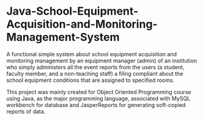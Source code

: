 # Java-School-Equipment-Acquisition-and-Monitoring-Management-System
A functional simple system about school equipment acquisition and monitoring management by an equipment manager (admin) of an institution who simply administers all the event reports from the users (a student, faculty member, and a non-teaching staff) a filing compliant about the school equipment conditions that are assigned to specified rooms.

This project was mainly created for Object Oriented Programming course using Java, as the major programming language, associated with MySQL workbench for database and JasperReports for generating soft-copied reports of data. 
